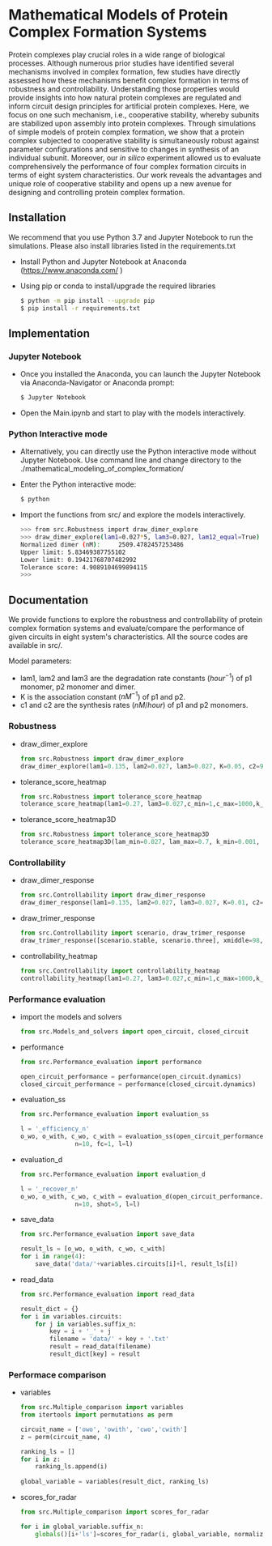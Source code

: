 # Mathematical Models of Protein Complex Formation Systems

Protein complexes play crucial roles in a wide range of biological processes. Although numerous prior studies have identified several mechanisms involved in complex formation, few studies have directly assessed how these mechanisms benefit complex formation in terms of robustness and controllability. Understanding those properties would provide insights into how natural protein complexes are regulated and inform circuit design principles for artificial protein complexes. Here, we focus on one such mechanism, i.e., cooperative stability, whereby subunits are stabilized upon assembly into protein complexes. Through simulations of simple models of protein complex formation, we show that a protein complex subjected to cooperative stability is simultaneously robust against parameter configurations and sensitive to changes in synthesis of an individual subunit. Moreover, our *in silico* experiment allowed us to evaluate comprehensively the performance of four complex formation circuits in terms of eight system characteristics. Our work reveals the advantages and unique role of cooperative stability and opens up a new avenue for designing and controlling protein complex formation.

## Installation

We recommend that you use Python 3.7 and Jupyter Notebook to run the simulations.  Please also install libraries listed in the requirements.txt 

- Install Python and Jupyter Notebook at Anaconda (https://www.anaconda.com/ )

- Using pip or conda to install/upgrade the required libraries

  ```bash
  $ python -m pip install --upgrade pip
  $ pip install -r requirements.txt
  ```

## Implementation

### Jupyter Notebook

- Once you installed the Anaconda, you can launch the Jupyter Notebook via Anaconda-Navigator or Anaconda prompt:

  ```bash
  $ Jupyter Notebook
  ```

- Open the Main.ipynb and start to play with the models interactively.

### Python Interactive mode

- Alternatively, you can directly use the Python interactive mode without Jupyter Notebook. Use command line and change directory to the ./mathematical_modeling_of_complex_formation/

- Enter the Python interactive mode:

  ```bash
  $ python 
  ```

- Import the functions from src/ and explore the models interactively.

  ```bash
  >>> from src.Robustness import draw_dimer_explore
  >>> draw_dimer_explore(lam1=0.027*5, lam3=0.027, lam12_equal=True)
  Normalized dimer (nM):	 2509.4782457253486
  Upper limit: 5.83469387755102
  Lower limit: 0.19421768707482992
  Tolerance score: 4.9089104699894115
  >>>
  ```

## Documentation 

We provide functions to explore the robustness and controllability of protein complex formation systems and evaluate/compare the performance of given circuits in eight system's characteristics. All the source codes are available in src/.

Model parameters: 

- lam1, lam2 and lam3 are the degradation rate constants ($hour^{-1}$) of p1 monomer, p2 monomer and dimer.
- K is the association constant ($nM^{-1}$) of p1 and p2.
- c1 and c2 are the synthesis rates ($nM/hour$)  of p1 and p2 monomers.

### Robustness

- draw_dimer_explore

  ```python
  from src.Robustness import draw_dimer_explore
  draw_dimer_explore(lam1=0.135, lam2=0.027, lam3=0.027, K=0.05, c2=98, fold=2, lam12_equal=True, normalize=True)
  ```

- tolerance_score_heatmap

  ```python
  from src.Robustness import tolerance_score_heatmap
  tolerance_score_heatmap(lam1=0.27, lam3=0.027,c_min=1,c_max=1000,k_min=0.001,k_max=1,resolution1 = 500, resolution2=500)
  ```

- tolerance_score_heatmap3D

  ```python
  from src.Robustness import tolerance_score_heatmap3D
  tolerance_score_heatmap3D(lam_min=0.027, lam_max=0.7, k_min=0.001, k_max=1, c2=10, offset=0, resolution=100)
  ```

### Controllability

- draw_dimer_response

  ```python
  from src.Controllability import draw_dimer_response
  draw_dimer_response(lam1=0.135, lam2=0.027, lam3=0.027, K=0.01, c2=98, fold=2, lam12_equal=True, normalize=True, compare=True)
  ```

- draw_trimer_response

  ```python
  from src.Controllability import scenario, draw_trimer_response
  draw_trimer_response([scenario.stable, scenario.three], xmiddle=98, who='c3')
  ```

- controllability_heatmap 

  ```python
  from src.Controllability import controllability_heatmap
  controllability_heatmap(lam1=0.27, lam3=0.027,c_min=1,c_max=1000,k_min=0.001,k_max=1,resolution1 = 500, resolution2=500, up=True)
  ```

### Performance evaluation 

- import the models and solvers

  ```python
  from src.Models_and_solvers import open_circuit, closed_circuit
  ```

- performance

  ```python
  from src.Performance_evaluation import performance
  
  open_circuit_performance = performance(open_circuit.dynamics)
  closed_circuit_performance = performance(closed_circuit.dynamics)
  ```

- evaluation_ss

  ```python
  from src.Performance_evaluation import evaluation_ss
  
  l = '_efficiency_n'
  o_wo, o_with, c_wo, c_with = evaluation_ss(open_circuit_performance.efficiency, closed_circuit_performance.efficiency, 
                 n=10, fc=1, l=l)
  ```

- evaluation_d

  ```python
  from src.Performance_evaluation import evaluation_d
  
  l = '_recover_n'
  o_wo, o_with, c_wo, c_with = evaluation_d(open_circuit_performance.recovery_time, closed_circuit_performance.recovery_time, 
                 n=10, shot=5, l=l)
  ```

- save_data

  ```python
  from src.Performance_evaluation import save_data
  
  result_ls = [o_wo, o_with, c_wo, c_with]
  for i in range(4):
      save_data('data/'+variables.circuits[i]+l, result_ls[i])
  ```

- read_data

  ```python
  from src.Performance_evaluation import read_data
  
  result_dict = {}
  for i in variables.circuits:
      for j in variables.suffix_n:
          key = i + '_' + j
          filename = 'data/' + key + '.txt'
          result = read_data(filename)
          result_dict[key] = result
  ```

### Performace comparison 

- variables 

  ```python
  from src.Multiple_comparison import variables
  from itertools import permutations as perm 
  
  circuit_name = ['owo', 'owith', 'cwo','cwith']
  z = perm(circuit_name, 4)
  
  ranking_ls = []
  for i in z:
      ranking_ls.append(i)
      
  global_variable = variables(result_dict, ranking_ls)
  ```

- scores_for_radar

  ```python
  from src.Multiple_comparison import scores_for_radar
  
  for i in global_variable.suffix_n:
      globals()[i+'ls']=scores_for_radar(i, global_variable, normalize=True)
  ```

  







